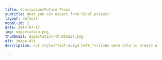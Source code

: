 ```yaml
---
title: Conclusion/Future Plans
subtitle: What you can expect from final project
layout: default
modal-id: 2
date: 2014-07-17
img: expectation.png
thumbnail: expectation-thumbnail.png
alt: image-alt
description: <ul style="text-align:left;"><li>We were able to create a chatbot successfully using NLP.</li><li>Home Automation was successfully included in SASHA.</li><li>Integrating SASHA with ALEXA would be the next big step once we get access to Hardware, thus would be able to take Audio inputs.</li><li>Adding various hardware devices and Raspberry pi can be done very easily to SASHA.</li><li>We can extend the idea of SASHA to Smart Home applications and make a Green Home System which would help us to reduce electricity cost.</li><li>SASHA can be very effectively implemented HVAC system which stands for Heating, Ventilation and Air Conditioning.</li>
 
---
```


